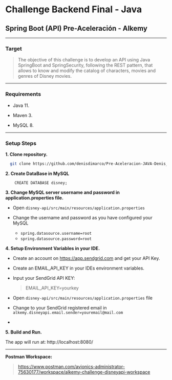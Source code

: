 # Challenge Backend Final - **Java**
## Spring Boot (API) Pre-Aceleración - Alkemy 

---

### Target

    
>The objective of this challenge is to develop an API using Java SpringBoot and SpringSecurity, 
following the REST pattern, that allows to know and modify the catalog of characters, movies and genres of Disney movies.
***
### Requirements

- Java 11.

- Maven 3.

- MySQL 8.

***

### Setup Steps


**1. Clone repository.**
```bash
  git clone https://github.com/denisdimarco/Pre-Aceleracion-JAVA-Denis_Di_Marco.git
```
    
**2. Create DataBase in MySQL**

```mysql
    CREATE DATABASE disney;
```

**3. Change MySQL server username and password in application.properties file.**

+ Open `disney-api/src/main/resources/application.properties`


+ Change the username and password as you have configured your MySQL
    + `spring.datasource.username=root` 
    + `spring.datasource.password=root` 

**4. Setup Environment Variables in your IDE.**

+ Create an account on https://app.sendgrid.com and get your API Key.

+ Create an EMAIL_API_KEY in your IDEs environment variables.

+ Input your SendGrid API KEY:
    > EMAIL_API_KEY=yourkey
  
+ Open `disney-api/src/main/resources/application.properties` file
+ Change to your SendGrid registered email in `alkemy.disneyapi.email.sender=youremail@mail.com `
+ 
**5. Build and Run.**

The app will run at: http://localhost:8080/

***

**Postman Workspace:**

> https://www.postman.com/avionics-administrator-75630177/workspace/alkemy-challenge-disneyapi-workspace





